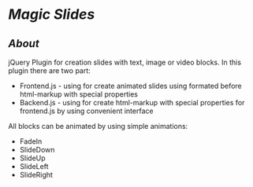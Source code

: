 # *Magic Slides*

## *About*
jQuery Plugin for creation slides with text, image or video blocks.
In this plugin there are two part:
* Frontend.js - using for create animated slides using formated before html-markup with special properties
* Backend.js - using for create html-markup with special properties for frontend.js by using convenient interface

All blocks can be animated by using simple animations:
* FadeIn
* SlideDown
* SlideUp
* SlideLeft
* SlideRight


